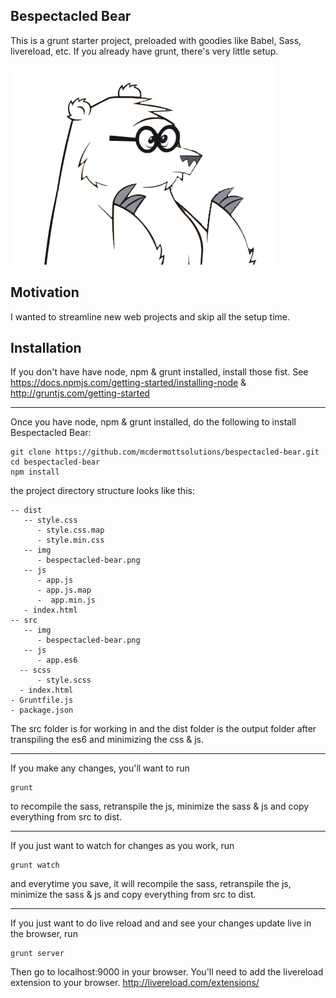 ## Bespectacled Bear

This is a grunt starter project, preloaded with goodies like Babel, Sass, livereload, etc.  If you already have grunt, there's very little setup.

![alt text](https://raw.githubusercontent.com/mcdermottsolutions/bespectacled-bear/master/dist/img/bespectacled-bear.png "Bespectacled Bear Logo")



## Motivation

I wanted to streamline new web projects and skip all the setup time.

## Installation

If you don't have have node, npm & grunt installed, install those fist.
See https://docs.npmjs.com/getting-started/installing-node & http://gruntjs.com/getting-started

---

Once you have node, npm & grunt installed, do the following to install Bespectacled Bear:

```shell
git clone https://github.com/mcdermottsolutions/bespectacled-bear.git
cd bespectacled-bear
npm install
```

the project directory structure looks like this:

```
-- dist
   -- style.css
      - style.css.map
      - style.min.css
   -- img
      - bespectacled-bear.png
   -- js
      - app.js
      - app.js.map
      -  app.min.js
   - index.html
-- src
   -- img
      - bespectacled-bear.png
   -- js
      - app.es6
  -- scss
      - style.scss
  - index.html
- Gruntfile.js
- package.json
```

The src folder is for working in and the dist folder is the output folder after transpiling the es6 and minimizing the css & js.

---

If you make any changes, you'll want to run
```shell
grunt
````
to recompile the sass, retranspile the js, minimize the sass & js and copy everything from src to dist.

---

If you just want to watch for changes as you work, run
```shell
grunt watch
````
and everytime you save, it will recompile the sass, retranspile the js, minimize the sass & js and copy everything from src to dist.

---

If you just want to do live reload and and see your changes update live in the browser, run
```shell
grunt server
````
Then go to localhost:9000 in your browser.  You'll need to add the livereload extension to your browser.  http://livereload.com/extensions/
